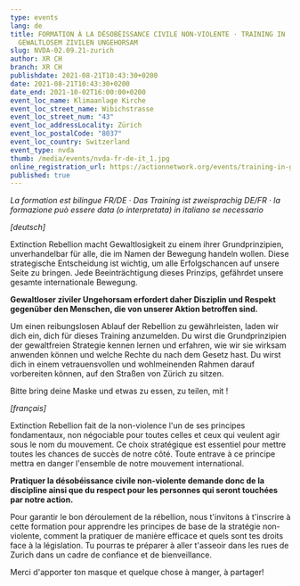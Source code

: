 ```yaml
---
type: events
lang: de
title: FORMATION À LA DÉSOBÉISSANCE CIVILE NON-VIOLENTE · TRAINING IN
  GEWALTLOSEM ZIVILEN UNGEHORSAM
slug: NVDA-02.09.21-zurich
author: XR CH
branch: XR CH
publishdate: 2021-08-21T10:43:30+0200
date: 2021-08-21T10:43:30+0200
date_end: 2021-10-02T16:00:00+0200
event_loc_name: Klimaanlage Kirche
event_loc_street_name: Wibichstrasse
event_loc_street_num: "43"
event_loc_addressLocality: Zürich
event_loc_postalCode: "8037"
event_loc_country: Switzerland
event_type: nvda
thumb: /media/events/nvda-fr-de-it_1.jpg
online_registration_url: https://actionnetwork.org/events/training-in-gewaltlosem-zivilen-ungehorsam-3
published: true
---
```

*La formation est bilingue FR/DE · Das Training ist zweisprachig DE/FR ·* *la formazione può essere data (o interpretata) in italiano se necessario*

*\[deutsch]*

Extinction Rebellion macht Gewaltlosigkeit zu einem ihrer Grundprinzipien, unverhandelbar für alle, die im Namen der Bewegung handeln wollen. Diese strategische Entscheidung ist wichtig, um alle Erfolgschancen auf unsere Seite zu bringen. Jede Beeinträchtigung dieses Prinzips, gefährdet unsere gesamte internationale Bewegung.

**Gewaltloser ziviler Ungehorsam erfordert daher Disziplin und Respekt gegenüber den Menschen, die von unserer Aktion betroffen sind.**

Um einen reibungslosen Ablauf der Rebellion zu gewährleisten, laden wir dich ein, dich für dieses Training anzumelden. Du wirst die Grundprinzipien der gewaltfreien Strategie kennen lernen und erfahren, wie wir sie wirksam anwenden können und welche Rechte du nach dem Gesetz hast. Du wirst dich in einem vetrauensvollen und wohlmeinenden Rahmen darauf vorbereiten können, auf den Straßen von Zürich zu sitzen.

Bitte bring deine Maske und etwas zu essen, zu teilen, mit !

*\[français]*

Extinction Rebellion fait de la non-violence l'un de ses principes fondamentaux, non négociable pour toutes celles et ceux qui veulent agir sous le nom du mouvement. Ce choix stratégique est essentiel pour mettre toutes les chances de succès de notre côté. Toute entrave à ce principe mettra en danger l'ensemble de notre mouvement international. 

**Pratiquer la désobéissance civile non-violente demande donc de la discipline ainsi que du respect pour les personnes qui seront touchées par notre action.**

Pour garantir le bon déroulement de la rébellion, nous t'invitons à t'inscrire à cette formation pour apprendre les principes de base de la stratégie non-violente, comment la pratiquer de manière efficace et quels sont tes droits face à la législation. Tu pourras te préparer à aller t'asseoir dans les rues de Zurich dans un cadre de confiance et de bienveillance. 

Merci d'apporter ton masque et quelque chose à manger, à partager!